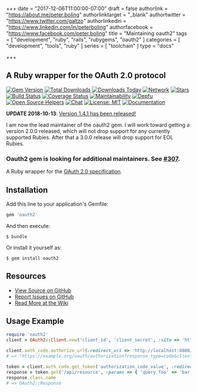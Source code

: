 +++
date = "2017-12-06T11:00:00-07:00"
draft = false
authorlink = "https://about.me/peter.boling"
authorlinktarget = "_blank"
authortwitter = "https://www.twitter.com/galtzo"
authorlinkedin = "https://www.linkedin.com/in/peterboling"
authorfacebook = "https://www.facebook.com/peter.boling"
title = "Maintaining oauth2"
tags = [ "development", "ruby", "rails", "rubygems", "oauth2" ]
categories = [ "development", "tools", "ruby" ]
series = [ "toolchain" ]
type = "docs"

+++

## A Ruby wrapper for the OAuth 2.0 protocol

[![Gem Version](http://img.shields.io/gem/v/oauth2.svg)][gem]
[![Total Downloads](https://img.shields.io/gem/dt/oauth2.svg)][gem]
[![Downloads Today](https://img.shields.io/gem/rt/oauth2.svg)][gem]
[![Network](https://img.shields.io/github/forks/oauth-xx/oauth2.svg?style=social)][network]
[![Stars](https://img.shields.io/github/stars/oauth-xx/oauth2.svg?style=social)][stargazers]
[![Build Status](https://travis-ci.org/oauth-xx/oauth2.svg?branch=1-4-stable)][travis]
[![Coverage Status](http://img.shields.io/coveralls/oauth-xx/oauth2.svg)][coveralls]
[![Maintainability](https://api.codeclimate.com/v1/badges/688c612528ff90a46955/maintainability)][codeclimate-maintainability]
[![Depfu](https://badges.depfu.com/badges/6d34dc1ba682bbdf9ae2a97848241743/count.svg)][depfu]
[![Open Source Helpers](https://www.codetriage.com/oauth-xx/oauth2/badges/users.svg)][code-triage]
[![Chat](https://img.shields.io/gitter/room/oauth-xx/oauth2.svg)](https://gitter.im/oauth-xx/oauth2)
[![License: MIT](https://img.shields.io/badge/License-MIT-green.svg)][source-license]
[![Documentation](http://inch-ci.org/github/oauth-xx/oauth2.png)][inch-ci]

[gem]: https://rubygems.org/gems/oauth2
[network]: https://github.com/oauth-xx/oauth2/network
[stargazers]: https://github.com/oauth-xx/oauth2/stargazers
[travis]: http://travis-ci.org/oauth-xx/oauth2
[coveralls]: https://coveralls.io/r/oauth-xx/oauth2
[codeclimate-maintainability]: https://codeclimate.com/github/oauth-xx/oauth2/maintainability
[depfu]: https://depfu.com/github/oauth-xx/oauth2
[source-license]: https://opensource.org/licenses/MIT
[inch-ci]: http://inch-ci.org/github/oauth-xx/oauth2
[code-triage]: https://www.codetriage.com/oauth-xx/oauth2

**UPDATE 2018-10-13**: [Version 1.4.1 has been released!](/oauth2/oauth2-1.4.1.html)

I am now the lead maintainer of the oauth2 gem.  I will work toward getting a version 2.0.0 released, which will not drop support for any currently supported Rubies.  After that a 3.0.0 release will drop support for EOL Rubies.

### Oauth2 gem is looking for additional maintainers. See [#307](https://github.com/oauth-xx/oauth2/issues/307).

A Ruby wrapper for the [OAuth 2.0 specification][oauth2-spec].

[oauth2-spec]: https://oauth.net/2/

## Installation

Add this line to your application's Gemfile:

```ruby
gem 'oauth2'
```

And then execute:

    $ bundle

Or install it yourself as:

    $ gem install oauth2

## Resources

* [View Source on GitHub][code]
* [Report Issues on GitHub][issues]
* [Read More at the Wiki][wiki]

[code]: https://github.com/oauth-xx/oauth2
[issues]: https://github.com/oauth-xx/oauth2/issues
[wiki]: https://github.com/oauth-xx/oauth2/wiki

## Usage Example

```ruby
require 'oauth2'
client = OAuth2::Client.new('client_id', 'client_secret', :site => 'https://example.org')

client.auth_code.authorize_url(:redirect_uri => 'http://localhost:8080/oauth2/callback')
# => "https://example.org/oauth/authorization?response_type=code&client_id=client_id&redirect_uri=http://localhost:8080/oauth2/callback"

token = client.auth_code.get_token('authorization_code_value', :redirect_uri => 'http://localhost:8080/oauth2/callback', :headers => {'Authorization' => 'Basic some_password'})
response = token.get('/api/resource', :params => { 'query_foo' => 'bar' })
response.class.name
# => OAuth2::Response
```
